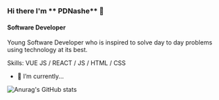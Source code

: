 ### Hi there I'm ** PDNashe** 👋

#### Software Developer
Young Software Developer who is inspired to solve day to day problems using technology at its best.

Skills: VUE JS / REACT / JS / HTML / CSS

- 🔭 I’m currently...


![Anurag's GitHub stats](https://github-readme-stats.vercel.app/api?username=pdnashe&show_icons=true&theme=gruvbox)


<!--
**PDNashe/PDNashe** is a ✨ _special_ ✨ repository because its `README.md` (this file) appears on your GitHub profile.



- 🔭 I’m currently working on ...
- 🌱 I’m currently learning ...
- 👯 I’m looking to collaborate on ...
- 🤔 I’m looking for help with ...
- 💬 Ask me about ...
- 📫 How to reach me: ...
- 😄 Pronouns: ...
- ⚡ Fun fact: ...
-->
